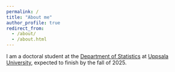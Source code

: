 ```yaml
---
permalink: /
title: "About me"
author_profile: true
redirect_from: 
  - /about/
  - /about.html
---
```


I am a doctoral student at the [Department of Statistics](https://www.uu.se/en/department/statistics) at [Uppsala University](https://www.uu.se/en), expected to finish by the fall of 2025.

